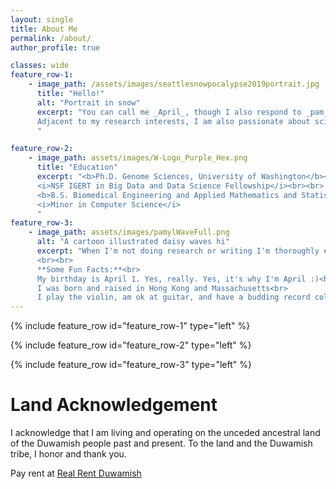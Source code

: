 ```yaml
---
layout: single
title: About Me
permalink: /about/
author_profile: true

classes: wide
feature_row-1:
    - image_path: /assets/images/seattlesnowpocalypse2019portrait.jpg
      title: "Hello!"
      alt: "Portrait in snow"
      excerpt: "You can call me _April_, though I also respond to _pam_ or _pamyl_. 我的名字是羅方淳.<br><br>I am a PhD candidate in [Alice Berger's Lab](https://research.fredhutch.org/berger/en.html) at the [Fred Hutchinson Cancer Center](https://www.fredhutch.org/en.html) and [University of Washington Genome Sciences](https://www.gs.washington.edu/). For my doctoral research, I study how cancer hijacks our cells' systems for its own benefit, or in more technical terms, my research is in understanding oncogene-driven transcriptional regulation in lung cancer.<br> <br>
      Adjacent to my research interests, I am also passionate about science communication and education, especially for underrepresented groups in the sciences. Content related to that coming here soon.
      "

feature_row-2:
    - image_path: assets/images/W-Logo_Purple_Hex.png
      title: "Education"
      excerpt: "<b>Ph.D. Genome Sciences, University of Washington</b><br>
      <i>NSF IGERT in Big Data and Data Science Fellowship</i><br><br>
      <b>B.S. Biomedical Engineering and Applied Mathematics and Statistics, Johns Hopkins University</b><br>
      <i>Minor in Computer Science</i>
      "
feature_row-3:
    - image_path: assets/images/pamylWaveFull.png
      alt: "A cartoon illustrated daisy waves hi"
      excerpt: "When I'm not doing research or writing I'm thoroughly enjoying exploring the Pacific Northwest through hiking and coffee. I also play music (violin and guitar), [knit](https://www.ravelry.com/people/pamyl), and stream games and cozy times son [Twitch](https://twitch.tv/pamylz)!
      <br><br>
      **Some Fun Facts:**<br>
      My birthday is April 1. Yes, really. Yes, it's why I'm April :)<br>
      I was born and raised in Hong Kong and Massachusetts<br>
      I play the violin, am ok at guitar, and have a budding record collection (ask me about it!)<br>"
---
```


{% include feature_row id="feature_row-1" type="left" %}

{% include feature_row id="feature_row-2" type="left" %}

{% include feature_row id="feature_row-3" type="left" %}

# Land Acknowledgement

I acknowledge that I am living and operating on the unceded ancestral land of the Duwamish people past and present. To the land and the Duwamish tribe, I honor and thank you.

Pay rent at [Real Rent Duwamish](https://www.realrentduwamish.org/)
